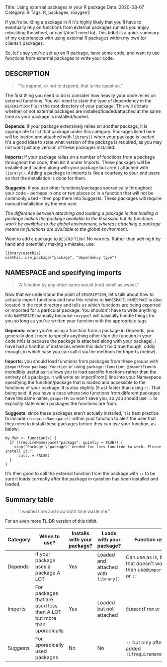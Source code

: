 Title: Using external packages in your R package
Date: 2020-08-07
Category: R
Tags: R, packages, roxygen2

If you're building a package in R it's highly likely that you'll have to eventually rely on functions from external packages (unless you enjoy rebuilding the wheel, or can't/don't need to). This tidbit is a quick summary of my experiences with using external R packages within my own (or clients') packages. 

So, let's say you've set up an R package, have some code, and want to use functions from external packages to write your code.


## DESCRIPTION

> "To depend, or not to depend, that is the question."

The first thing you need to do is consider how heavily your code relies on external functions. You will need to state the type of dependency in the `DESCRIPTION` file in the root directory of your package. This will dictate whether or not external packages are installed/loaded/attached at the same time as your package is installed/loaded.

**Depends:** if your package extensively relies on another package, it is appropriate to list that package under this category. Packages listed here will be loaded and attached with `library()` when your package is loaded. It's a good idea to state what version of the package is required, as you may not want just any version of these packages installed.

**Imports:** if your package relies on a number of functions from a package throughout the code, then list it under Imports. These packages will be installed and loaded along with your package but aren't attached with `library()`. Adding a package to Imports is like a courtesy to your end users so that the installation is done for them.

**Suggests:** if you use other functions/packages sporadically throughout your code  - perhaps in one or two places or in a function that will not be commonly used - then pop them into Suggests. These packages will require manual installation by the end user.

*The difference between attaching and loading a package is that loading a package makes the package available to the R session but its functions won't be available to the global environment, whereas attaching a package means its functions are available to the global environment.*

Want to add a package to `DESCRIPTION?` No worries. Rather than adding it by hand and potentially making a mistake, use:

```
library(usethis)
usethis::use_package("package", "dependency type")
```

## NAMESPACE and specifying imports

> "A function by any other name would (not) smell as sweet."

Now that we understand the point of `DESCRIPTION`, let's talk about how to actually import functions and how this relates to `NAMESPACE`. `NAMESPACE` is also located in the root directory and tells us which functions are being exported or imported for a particular package. You shouldn't have to write anything into `NAMESPACE` manually because `roxygen2` will basically handle things for you so long as you've written your function with the appropriate tags.

**Depends:** when you're using a function from a package in Depends, you generally don't need to specify anything other than the function in your code (this is because the package is attached along with your package). I have had a handful of instances where this didn't hold true though, oddly enough, in which case you can call it via the methods for Imports (below).

**Imports:** you should load functions from packages from these groups with `@importFrom package function` or using `package::function`. `@importFrom` is incredibly useful as it allows you to load specific functions rather than the entirety of a package. It will write an importFrom() line into your Namespace specifying the function/package that is loaded and accessible to the functions of your package. It is also slightly (5 us) faster than using `::`. That being said, if you have a case where two functions from different packages have the same name, `@importFrom` won't save you, so you should use `::` to explicitly state which packages the functions are from.

**Suggests**: since these packages aren't actually installed, it is best practice to include `ifrequireNamespace()` within your function to alert the user that they need to install these packages before they can use your function, as below:

```
my_fun <- function(x) {
  if (!requireNamespace("package", quietly = TRUE)) {
    stop("Package \"package\" needed for this function to work. Please install it.",
      call. = FALSE)
  }
}
```

It's then good to call the external function from the package with `::` to be sure it loads correctly after the package in question has been installed and loaded.


## Summary table

> "I wasted time and now doth time waste me."

For an even more TL;DR version of this tidbit.

| Category | When to use?                          | Installs with your package? | Loads with your package?           | Function use                                      |
|----------|---------------------------------------|-----------------------------|------------------------------------|------------------------------------------------------------|
| Depends  | If your package uses a package A LOT  | Yes                         | Loaded and attached with `library()` | Can use as is, but if that doesn't work then use`@importFrom` or `::`                                          |
| Imports  | For packages that are used less then A LOT but more than sporadically | Yes                         | Loaded but not attached            | `@importFrom` or `::`                                          |
| Suggests | For sporadically used packages        | No                          | No                                 | `::` but only after added `!ifrequireNamespace` |
